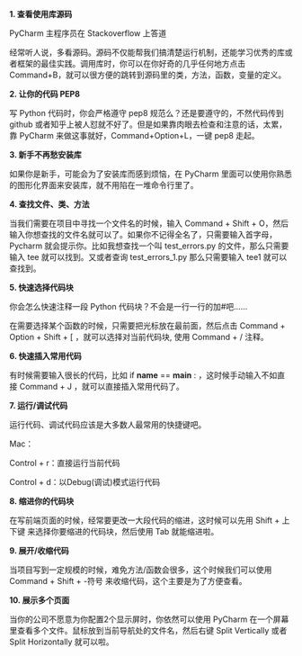 
**1. 查看使用库源码**

PyCharm 主程序员在 Stackoverflow 上答道

经常听人说，多看源码。源码不仅能帮我们搞清楚运行机制，还能学习优秀的库或者框架的最佳实践。调用库时，你可以在你好奇的几乎任何地方点击 Command+B，就可以很方便的跳转到源码里的类，方法，函数，变量的定义。

**2. 让你的代码 PEP8**

写 Python 代码时，你会严格遵守 pep8 规范么？还是要遵守的，不然代码传到 github 或者知乎上被人怼就不好了。但是如果靠肉眼去检查和注意的话，太累，靠 PyCharm 来做这事就好，Command+Option+L，一键 pep8 走起。

**3. 新手不再愁安装库**

如果你是新手，可能会为了安装库而感到烦恼，在 PyCharm 里面可以使用你熟悉的图形化界面来安装库，就不用陷在一堆命令行里了。

**4. 查找文件、类、方法**

当我们需要在项目中寻找一个文件名的时候，输入 Command + Shift + O，然后输入你想查找的文件名就可以了。如果你不记得全名了，只需要输入首字母，Pycharm 就会提示你。比如我想查找一个叫 test_errors.py 的文件，那么只需要输入 tee 就可以找到。又或者查询 test_errors_1.py 那么只需要输入 tee1 就可以查找到。

**5. 快速选择代码块**

你会怎么快速注释一段 Python 代码块？不会是一行一行的加#吧……

在需要选择某个函数的时候，只需要把光标放在最前面，然后点击 Command + Option + Shift + [ ，就可以选择对当前代码块, 使用 Command + / 注释。

**6. 快速插入常用代码**

有时候需要输入很长的代码，比如 if __name__ ==  __main__ : ，这时候手动输入不如直接 Command + J ，就可以直接插入常用代码了。

**7. 运行/调试代码**

运行代码、调试代码应该是大多数人最常用的快捷键吧。

Mac：

Control + r：直接运行当前代码

Control + d：以Debug(调试)模式运行代码

**8. 缩进你的代码块**

在写前端页面的时候，经常要更改一大段代码的缩进，这时候可以先用 Shift + 上下键 来选择你要缩进的代码块，然后使用 Tab 就能缩进啦。

**9. 展开/收缩代码**

当项目写到一定规模的时候，难免方法/函数会很多，这个时候我们可以使用Command + Shift + -符号 来收缩代码，这个主要是为了方便查看。

**10. 展示多个页面**

当你的公司不愿意为你配置2个显示屏时，你依然可以使用 PyCharm 在一个屏幕里查看多个文件。鼠标放到当前导航处的文件名，然后右键 Split Vertically 或者 Split Horizontally 就可以啦。

